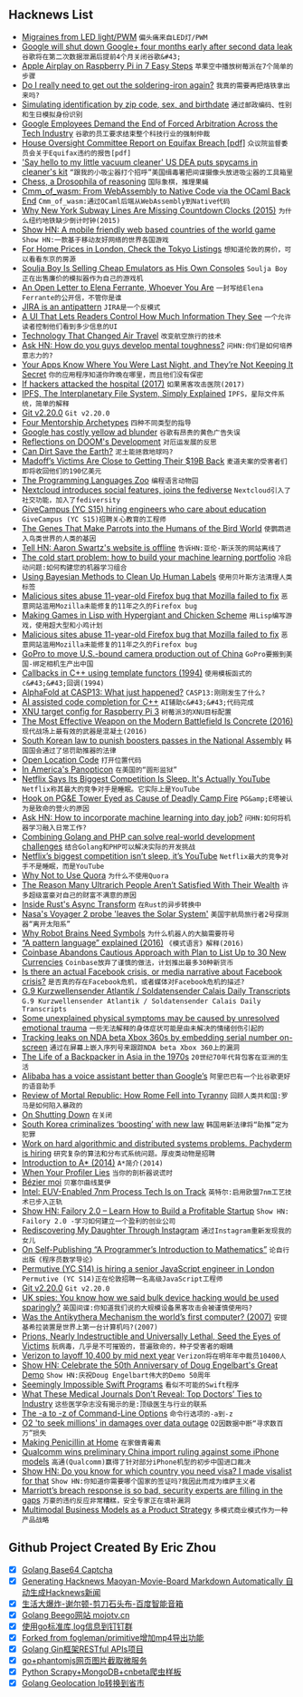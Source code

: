 ## Hacknews List


- [Migraines from LED light/PWM](http://ledstrain.org)  `偏头痛来自LED灯/PWM`
- [Google will shut down Google&#43; four months early after second data leak](https://www.theverge.com/2018/12/10/18134541/google-plus-privacy-api-data-leak-developers)  `谷歌将在第二次数据泄漏后提前4个月关闭谷歌&#43;`
- [Apple Airplay on Raspberry Pi in 7 Easy Steps](https://appcodelabs.com/7-easy-steps-to-apple-airplay-on-raspberry-pi)  `苹果空中播放树莓派在7个简单的步骤`
- [Do I really need to get out the soldering-iron again?](http://www.naughtycomputer.uk/do_i_really_need_to_get_out_the_soldering_iron_again.html)  `我真的需要再把烙铁拿出来吗?`
- [Simulating identification by zip code, sex, and birthdate](https://www.johndcook.com/blog/2018/12/07/simulating-zipcode-sex-birthdate/)  `通过邮政编码、性别和生日模拟身份识别`
- [Google Employees Demand the End of Forced Arbitration Across the Tech Industry](https://techcrunch.com/2018/12/10/google-employees-demand-the-end-of-forced-arbitration-across-the-tech-industry/)  `谷歌的员工要求结束整个科技行业的强制仲裁`
- [House Oversight Committee Report on Equifax Breach [pdf]](https://oversight.house.gov/wp-content/uploads/2018/12/Equifax-Report.pdf)  `众议院监督委员会关于Equifax违约的报告[pdf]`
- [&#39;Say hello to my little vacuum cleaner&#39; US DEA puts spycams in cleaner&#39;s kit](https://www.theregister.co.uk/2018/12/07/dea_vacuum_cleaner/)  `“跟我的小吸尘器打个招呼”美国缉毒署把间谍摄像头放进吸尘器的工具箱里`
- [Chess, a Drosophila of reasoning](http://science.sciencemag.org/content/362/6419/1087.full)  `国际象棋，推理果蝇`
- [Cmm_of_wasm: From WebAssembly to Native Code via the OCaml Back End](http://simonjf.com/2018/08/27/cmm-of-wasm.html)  `Cmm_of_wasm:通过OCaml后端从WebAssembly到Native代码`
- [Why New York Subway Lines Are Missing Countdown Clocks (2015)](https://www.theatlantic.com/technology/archive/2015/11/why-dont-we-know-where-all-the-trains-are/415152/)  `为什么纽约地铁缺少倒计时钟(2015)`
- [Show HN: A mobile friendly web based countries of the world game](https://geogee.me)  `Show HN:一款基于移动友好网络的世界各国游戏`
- [For Home Prices in London, Check the Tokyo Listings](https://blogs.imf.org/2018/04/10/for-home-prices-in-london-check-the-tokyo-listings/)  `想知道伦敦的房价，可以看看东京的房源`
- [Soulja Boy Is Selling Cheap Emulators as His Own Consoles](https://www.highsnobiety.com/p/soulja-boy-video-game-console/)  `Soulja Boy正在出售廉价的模拟器作为自己的游戏机`
- [An Open Letter to Elena Ferrante, Whoever You Are](https://www.theatlantic.com/magazine/archive/2018/12/elena-ferrante-pseudonym/573952/)  `一封写给Elena Ferrante的公开信，不管你是谁`
- [JIRA is an antipattern](https://techcrunch.com/2018/12/09/jira-is-an-antipattern/)  `JIRA是一个反模式`
- [A UI That Lets Readers Control How Much Information They See](https://kayce.basqu.es/blog/information-control)  `一个允许读者控制他们看到多少信息的UI`
- [Technology That Changed Air Travel](https://tryretool.com/blog/air-travel-software/)  `改变航空旅行的技术`
- [Ask HN: How do you guys develop mental toughness?](item?id=18646041)  `问HN:你们是如何培养意志力的?`
- [Your Apps Know Where You Were Last Night, and They’re Not Keeping It Secret](https://www.nytimes.com/interactive/2018/12/10/business/location-data-privacy-apps.html)  `你的应用程序知道你昨晚在哪里，而且他们没有保密`
- [If hackers attacked the hospital (2017)](https://www.bostonglobe.com/ideas/2017/11/10/hackers-attacked-hospital/S4NQClYCBl0B0TGpb0dEbI/story.html)  `如果黑客攻击医院(2017)`
- [IPFS, The Interplanetary File System, Simply Explained](https://achainofblocks.com/2018/10/05/ipfs-interplanetary-file-system-simply-explained/)  `IPFS，星际文件系统，简单的解释`
- [Git v2.20.0](https://lkml.org/lkml/2018/12/9/39)  `Git v2.20.0`
- [Four Mentorship Archetypes](https://g-rand.com/2018/12/04/4-mentorship-archetypes/)  `四种不同类型的指导`
- [Google has costly yellow ad blunder](https://adage.com/article/digital/christmas-early-yellow-ad-blunder-google-training-exercise/315894/)  `谷歌有昂贵的黄色广告失误`
- [Reflections on DOOM&#39;s Development](https://rome.ro/news/2018/12/10/reflections-on-dooms-development)  `对厄运发展的反思`
- [Can Dirt Save the Earth?](https://www.nytimes.com/2018/04/18/magazine/dirt-save-earth-carbon-farming-climate-change.html)  `泥土能拯救地球吗?`
- [Madoff’s Victims Are Close to Getting Their $19B Back](https://www.bloomberg.com/graphics/2018-recovering-madoff-money/)  `麦道夫案的受害者们即将收回他们的190亿美元`
- [The Programming Languages Zoo](http://plzoo.andrej.com/)  `编程语言动物园`
- [Nextcloud introduces social features, joins the fediverse](https://nextcloud.com/blog/nextcloud-introduces-social-features-joins-the-fediverse/)  `Nextcloud引入了社交功能，加入了fediversity`
- [GiveCampus (YC S15) hiring engineers who care about education](https://www.givecampus.com/careers#engineering)  `GiveCampus (YC S15)招聘关心教育的工程师`
- [The Genes That Make Parrots into the Humans of the Bird World](https://www.nytimes.com/2018/12/07/science/parrots-genes-longevity.html)  `使鹦鹉进入鸟类世界的人类的基因`
- [Tell HN: Aaron Swartz&#39;s website is offline](item?id=18648127)  `告诉HN:亚伦·斯沃茨的网站离线了`
- [The cold start problem: how to build your machine learning portfolio](https://towardsdatascience.com/the-cold-start-problem-how-to-build-your-machine-learning-portfolio-6718b4ae83e9)  `冷启动问题:如何构建您的机器学习组合`
- [Using Bayesian Methods to Clean Up Human Labels](https://blog.dominodatalab.com/using-bayesian-methods-to-clean-up-human-labels/)  `使用贝叶斯方法清理人类标签`
- [Malicious sites abuse 11-year-old Firefox bug that Mozilla failed to fix](https://www.zdnet.com/article/malicious-sites-abuse-11-year-old-firefox-bug-that-mozilla-failed-to-fix/)  `恶意网站滥用Mozilla未能修复的11年之久的Firefox bug`
- [Making Games in Lisp with Hypergiant and Chicken Scheme](http://alex-charlton.com/posts/Prototype_to_polish_Making_games_in_CHICKEN_Scheme_with_Hypergiant/)  `用Lisp编写游戏，使用超大型和小鸡计划`
- [Malicious sites abuse 11-year-old Firefox bug that Mozilla failed to fix](https://www.zdnet.com/google-amp/article/malicious-sites-abuse-11-year-old-firefox-bug-that-mozilla-failed-to-fix/)  `恶意网站滥用Mozilla未能修复的11年之久的Firefox bug`
- [GoPro to move U.S.-bound camera production out of China](https://www.reuters.com/article/us-gopro-china/gopro-to-move-u-s-bound-camera-production-out-of-china-idUSKBN1O91NG)  `GoPro要搬到美国-绑定相机生产出中国`
- [Callbacks in C&#43;&#43; using template functors (1994)](http://www.tutok.sk/fastgl/callback.html)  `使用模板函式的c&#43;&#43;回调(1994)`
- [AlphaFold at CASP13: What just happened?](https://moalquraishi.wordpress.com/2018/12/09/alphafold-casp13-what-just-happened/)  `CASP13:刚刚发生了什么?`
- [AI assisted code completion for C&#43;&#43;](https://blogs.msdn.microsoft.com/vcblog/2018/12/05/cppintellicode/)  `AI辅助c&#43;&#43;代码完成`
- [XNU target config for Raspberry Pi 3](https://opensource.apple.com/source/xnu/xnu-4903.221.2/pexpert/pexpert/arm64/BCM2837.h.auto.html)  `树莓派3的XNU目标配置`
- [The Most Effective Weapon on the Modern Battlefield Is Concrete (2016)](https://mwi.usma.edu/effective-weapon-modern-battlefield-concrete/)  `现代战场上最有效的武器是混凝土(2016)`
- [South Korean law to punish boosters passes in the National Assembly](https://dotesports.com/overwatch/news/south-korean-law-to-punish-boosters-passes-in-the-national-assembly)  `韩国国会通过了惩罚助推器的法律`
- [Open Location Code](https://github.com/google/open-location-code)  `打开位置代码`
- [In America&#39;s Panopticon](https://www.thenation.com/article/in-americas-panopticon/)  `在美国的“圆形监狱”`
- [Netflix Says Its Biggest Competition Is Sleep. It&#39;s Actually YouTube](https://venturebeat.com/2018/12/09/netflixs-biggest-competition-isnt-sleep-its-youtube/amp/)  `Netflix称其最大的竞争对手是睡眠。它实际上是YouTube`
- [Hook on PG&amp;E Tower Eyed as Cause of Deadly Camp Fire](https://www.nbcbayarea.com/news/local/Hook-on-PGE-Tower-Eyed-as-Cause-of-Deadly-Camp-Fire-502035081.html)  `PG&amp;E塔被认为是致命的营火的原因`
- [Ask HN: How to incorporate machine learning into day job?](item?id=18650646)  `问HN:如何将机器学习融入日常工作?`
- [Combining Golang and PHP can solve real-world development challenges](https://blog.spiralscout.com/php-was-never-meant-to-die-830de87915ee)  `结合Golang和PHP可以解决实际的开发挑战`
- [Netflix’s biggest competition isn’t sleep, it’s YouTube](https://venturebeat.com/2018/12/09/netflixs-biggest-competition-isnt-sleep-its-youtube/)  `Netflix最大的竞争对手不是睡眠，而是YouTube`
- [Why Not to Use Quora](https://waxy.org/2018/12/why-you-should-never-ever-use-quora/)  `为什么不使用Quora`
- [The Reason Many Ultrarich People Aren’t Satisfied With Their Wealth](https://www.theatlantic.com/family/archive/2018/12/rich-people-happy-money/577231/)  `许多超级富豪对自己的财富不满意的原因`
- [Inside Rust&#39;s Async Transform](https://blag.nemo157.com/2018/12/09/inside-rusts-async-transform.html)  `在Rust的异步转换中`
- [Nasa&#39;s Voyager 2 probe &#39;leaves the Solar System&#39;](https://www.bbc.co.uk/news/science-environment-46502820)  `美国宇航局旅行者2号探测器“离开太阳系”`
- [Why Robot Brains Need Symbols](http://nautil.us/issue/67/reboot/why-robot-brains-need-symbols)  `为什么机器人的大脑需要符号`
- [“A pattern language” explained (2016)](https://www.permaculture.co.uk/articles/pattern-language-explained)  `《模式语言》解释(2016)`
- [Coinbase Abandons Cautious Approach with Plan to List Up to 30 New Currencies](https://techcrunch.com/2018/12/07/coinbase-dabbles-in-shitcoins/)  `Coinbase放弃了谨慎的做法，计划推出最多30种新货币`
- [Is there an actual Facebook crisis, or media narrative about Facebook crisis?](https://jakeseliger.com/2018/11/14/is-there-an-actual-facebook-crisis-or-media-narrative-about-facebook-crisis/)  `是否真的存在Facebook危机，或者媒体对Facebook危机的描述?`
- [G.9 Kurzwellensender Atlantik / Soldatensender Calais Daily Transcripts](https://www.psywar.org/delmer/8310/1001)  `G.9 Kurzwellensender Atlantik / Soldatensender Calais Daily Transcripts`
- [Some unexplained physical symptoms may be caused by unresolved emotional trauma](https://www.theglobeandmail.com/life/health-and-fitness/article-their-pain-is-real-and-for-patients-with-mystery-illnesses-help-is/)  `一些无法解释的身体症状可能是由未解决的情绪创伤引起的`
- [Tracking leaks on NDA beta Xbox 360s by embedding serial number on-screen](https://twitter.com/cullend/status/1071884772064944128)  `通过在屏幕上嵌入序列号来跟踪NDA beta Xbox 360上的漏洞`
- [The Life of a Backpacker in Asia in the 1970s](https://www.perceptivetravel.com/issues/1218/kelly.html)  `20世纪70年代背包客在亚洲的生活`
- [Alibaba has a voice assistant better than Google’s](https://www.technologyreview.com/s/612511/alibaba-already-has-a-voice-assistant-way-better-than-googles/)  `阿里巴巴有一个比谷歌更好的语音助手`
- [Review of Mortal Republic: How Rome Fell into Tyranny](https://www.economist.com/books-and-arts/2018/12/08/lessons-from-the-fall-of-a-great-republic)  `回顾人类共和国:罗马是如何陷入暴政的`
- [On Shutting Down](https://blog.ycombinator.com/shutting-down/)  `在关闭`
- [South Korea criminalizes ‘boosting’ with new law](https://www.polygon.com/2018/12/9/18133391/south-korea-boosting-esports-league-of-legends-law)  `韩国用新法律将“助推”定为犯罪`
- [Work on hard algorithmic and distributed systems problems. Pachyderm is hiring](https://jobs.lever.co/pachyderm/)  `研究复杂的算法和分布式系统问题。厚皮类动物是招聘`
- [Introduction to A* (2014)](https://www.redblobgames.com/pathfinding/a-star/introduction.html)  `A*简介(2014)`
- [When Your Profiler Lies](https://randomascii.wordpress.com/2018/12/09/when-your-profiler-lies/)  `当你的剖析器说谎时`
- [Bézier moi](https://cormullion.github.io/blog/2018/06/21/bezier.html)  `贝塞尔曲线莫伊`
- [Intel: EUV-Enabled 7nm Process Tech Is on Track](https://www.anandtech.com/show/13683/intel-euvenabled-7nm-process-tech-is-on-track)  `英特尔:启用欧盟7nm工艺技术已步入正轨`
- [Show HN: Failory 2.0 – Learn How to Build a Profitable Startup](https://www.failory.com)  `Show HN: Failory 2.0 -学习如何建立一个盈利的创业公司`
- [Rediscovering My Daughter Through Instagram](https://www.nytimes.com/2018/12/08/opinion/sunday/parenting-instagram-adolescence.html)  `通过Instagram重新发现我的女儿`
- [On Self-Publishing “A Programmer’s Introduction to Mathematics”](https://medium.com/@jeremyjkun/on-self-publishing-a-programmers-introduction-to-mathematics-1472b7511c99)  `论自行出版《程序员数学导论》`
- [Permutive (YC S14) is hiring a senior JavaScript engineer in London](https://permutive.workable.com/j/25C5A9A443)  `Permutive (YC S14)正在伦敦招聘一名高级JavaScript工程师`
- [Git v2.20.0](http://lkml.iu.edu/hypermail/linux/kernel/1812.1/00293.html)  `Git v2.20.0`
- [UK spies: You know how we said bulk device hacking would be used sparingly?](https://www.theregister.co.uk/2018/12/06/uk_gchq_bulk_equipment_interference/)  `英国间谍:你知道我们说的大规模设备黑客攻击会被谨慎使用吗?`
- [Was the Antikythera Mechanism the world’s first computer? (2007)](https://www.newyorker.com/magazine/2007/05/14/fragmentary-knowledge)  `安提基希拉装置是世界上第一台计算机吗?(2007)`
- [Prions, Nearly Indestructible and Universally Lethal, Seed the Eyes of Victims](https://blogs.scientificamerican.com/artful-amoeba/prions-nearly-indestructible-and-universally-lethal-seed-the-eyes-of-victims/)  `朊病毒，几乎是不可摧毁的，普遍致命的，种子受害者的眼睛`
- [Verizon to layoff 10,400 by mid next year](https://www.reuters.com/article/us-verizon-layoffs/verizon-says-to-shed-10400-jobs-by-mid-next-year-idUSKBN1O91VM)  `Verizon将在明年年中裁员10400人`
- [Show HN: Celebrate the 50th Anniversary of Doug Engelbart&#39;s Great Demo](https://colab.research.google.com/drive/1k4oC2bzjgUOiU9vdadjrBpEwWGaqJWsA)  `Show HN:庆祝Doug Engelbart伟大的Demo 50周年`
- [Seemingly Impossible Swift Programs](https://www.fewbutripe.com/2018/12/05/seemingly-impossible.html)  `看似不可能的Swift程序`
- [What These Medical Journals Don’t Reveal: Top Doctors’ Ties to Industry](https://www.nytimes.com/2018/12/08/health/medical-journals-conflicts-of-interest.html)  `这些医学杂志没有揭示的是:顶级医生与行业的联系`
- [The -a to -z of Command-Line Options](http://www.catb.org/esr/writings/taoup/html/ch10s05.html)  `命令行选项的-a到-z`
- [O2 &#39;to seek millions&#39; in damages over data outage](https://www.bbc.co.uk/news/business-46499366)  `O2因数据中断“寻求数百万”损失`
- [Making Penicillin at Home](https://www.doomandbloom.net/making-penicillin-at-home/)  `在家做青霉素`
- [Qualcomm wins preliminary China import ruling against some iPhone models](https://www.reuters.com/article/us-qualcomm-apple/qualcomm-wins-import-ban-against-several-apple-iphones-in-china-idUSKBN1O91LD)  `高通(Qualcomm)赢得了针对部分iPhone机型的初步中国进口裁决`
- [Show HN: Do you know for which country you need visa? I made visalist for that](https://visalist.io)  `Show HN:你知道你需要哪个国家的签证吗?我因此而成为维萨主义者`
- [Marriott’s breach response is so bad, security experts are filling in the gaps](https://techcrunch.com/2018/12/03/marriott-data-breach-response-risk-phishing/)  `万豪的违约反应非常糟糕，安全专家正在填补漏洞`
- [Multimodal Business Models as a Product Strategy](https://a16z.com/2018/12/07/when-advertising-isnt-enough-multimodal-business-models-product-strategy/)  `多模式商业模式作为一种产品战略`

## Github Project Created By Eric Zhou

- [x] [Golang Base64 Captcha](https://github.com/mojocn/base64Captcha)
- [x] [Generating Hacknews Maoyan-Movie-Board Markdown Automatically 自动生成Hacknews新闻](https://github.com/dejavuzhou/md-genie)
- [x] [生活大爆炸-谢尔顿-剪刀石头布-百度智能音箱](https://github.com/mojocn/dueros-bang-game)
- [x] [Golang Beego网站 mojotv.cn](https://github.com/mojocn/www.mojotv.cn)
- [x] [使用go标准库,log信息到钉钉群](https://github.com/mojocn/dooger)
- [x] [Forked from fogleman/primitive增加mp4导出功能](https://github.com/mojocn/primitive)
- [x] [Golang Gin框架RESTful APIs项目](https://github.com/JJJJJJJerk/ezier-golang-web-api-framework)
- [x] [go+phantomjs网页图片截取微服务](https://github.com/mojocn/screen_shot)
- [x] [Python Scrapy+MongoDB+cnbeta爬虫样板](https://github.com/mojocn/scrapy_mongodb_boilerplate_cnbeta)
- [x] [Golang Geolocation Ip转换到省市](https://github.com/mojocn/ip2location)